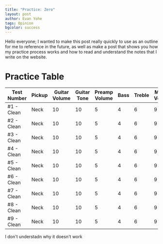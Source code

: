 ```yaml
---
title: "Practice: Zero"
layout: post
author: Evan Yohe
tags: Opinion
bgcolor: success
---
```


Hello everyone; I wanted to make this post really quickly to use as an outline for me to reference in the future, as well as make a post that shows you how my practice process works and how to read and understand the notes that I write on the website.

# Practice Table

| Test Number | Pickup | Guitar Volume | Guitar Tone | Preamp Volume | Bass | Treble | Master Volume | Reverb | Speed | Intensity |
| -------- | -------- | -------- | -------- | -------- | -------- | -------- | -------- | -------- | -------- | -------- | 
| #1 - Clean | Neck | 10 | 10 | 5 | 4 | 6 | 9 | 3 | NA | NA |
| #2 - Clean | Neck | 10 | 10 | 5 | 4 | 6 | 9 | 3 | NA | NA |
| #3 - Clean | Neck | 10 | 10 | 5 | 4 | 6 | 9 | 3 | NA | NA |
| #4 - Clean | Neck | 10 | 10 | 5 | 4 | 6 | 9 | 3 | NA | NA |
| #5 - Clean | Neck | 10 | 10 | 5 | 4 | 6 | 9 | 3 | NA | NA |
| #6 - Clean | Neck | 10 | 10 | 5 | 4 | 6 | 9 | 3 | NA | NA |
| #7 - Clean | Neck | 10 | 10 | 5 | 4 | 6 | 9 | 3 | NA | NA |
| #8 - Clean | Neck | 10 | 10 | 5 | 4 | 6 | 9 | 3 | NA | NA |
| #9 - Clean | Neck | 10 | 10 | 5 | 4 | 6 | 9 | 3 | NA | NA |  

I don't understadn why it doesn't work